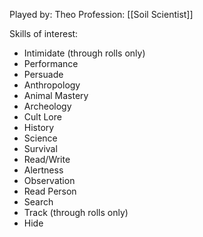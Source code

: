 Played by: Theo
Profession: [[Soil Scientist]]

Skills of interest:
- Intimidate (through rolls only)
- Performance
- Persuade
- Anthropology
- Animal Mastery
- Archeology
- Cult Lore
- History
- Science
- Survival
- Read/Write
- Alertness
- Observation
- Read Person
- Search
- Track (through rolls only)
- Hide